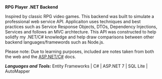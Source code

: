 **RPG Player .NET Backend**

Inspired by classic RPG video games. This backend was built to simulate a professional web service API. Applicaiton uses techniques and best practices such as Service Response Objects, DTOs, Dependency Injections, Services and follows an MVC archtecture. This API was constructed to help solidfy my .NET/C# knowledge and help draw comparisons between other backend languages/framewords such as Node.js.

Please note: Due to learning purposes, included are notes taken from both the web and the [ASP.NET/C#](https://learn.microsoft.com/en-us/aspnet/core/tutorials/first-web-api?view=aspnetcore-7.0&tabs=visual-studio) docs.

***Languages and Tools:***
Entity Frameworks | C# | ASP.NET 7 | SQL Lite | AutoMapper


